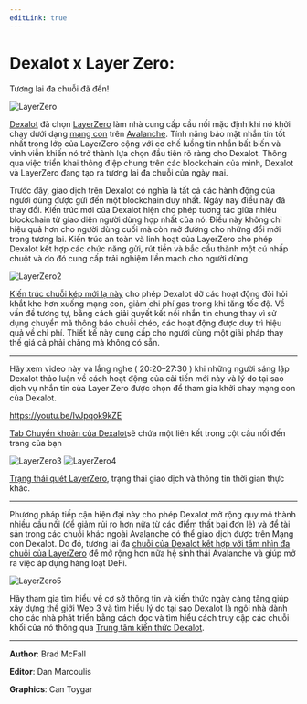 ```yaml
---
editLink: true
---
```


# Dexalot x Layer Zero:

Tương lai đa chuỗi đã đến!

![LayerZero](\images\layerzero\LayerZero.png)

[Dexalot](https://dexalot.com/) đã chọn [LayerZero](https://layerzero.network/) làm nhà cung cấp cầu nối mặc định khi nó khởi chạy dưới dạng [mạng con](https://www.avax.network/subnets) trên [Avalanche](https://www.avalabs.org/). Tính năng bảo mật nhắn tin tốt nhất trong lớp của LayerZero cộng với cơ chế luồng tin nhắn bất biến và vĩnh viễn khiến nó trở thành lựa chọn đầu tiên rõ ràng cho Dexalot. Thông qua việc triển khai thông điệp chung trên các blockchain của mình, Dexalot và LayerZero đang tạo ra tương lai đa chuỗi của ngày mai.

Trước đây, giao dịch trên Dexalot có nghĩa là tất cả các hành động của người dùng được gửi đến một blockchain duy nhất. Ngày nay điều này đã thay đổi. Kiến trúc mới của Dexalot hiện cho phép tương tác giữa nhiều blockchain từ giao diện người dùng hợp nhất của nó. Điều này không chỉ hiệu quả hơn cho người dùng cuối mà còn mở đường cho những đổi mới trong tương lai. Kiến trúc an toàn và linh hoạt của LayerZero cho phép Dexalot kết hợp các chức năng gửi, rút ​​tiền và bắc cầu thành một cú nhấp chuột và do đó cung cấp trải nghiệm liền mạch cho người dùng.

![LayerZero2](\images\layerzero\LayerZero2.png)

[Kiến trúc chuỗi kép mới lạ này](https://medium.com/dexalot/the-dexalot-subnet-6f361c001b09) cho phép Dexalot dỡ các hoạt động đòi hỏi khắt khe hơn xuống mạng con, giảm chi phí gas trong khi tăng tốc độ. Về vấn đề tương tự, bằng cách giải quyết kết nối nhắn tin chung thay vì sử dụng chuyển mã thông báo chuỗi chéo, các hoạt động được duy trì hiệu quả về chi phí. Thiết kế này cung cấp cho người dùng một giải pháp thay thế giá cả phải chăng mà không có sẵn.

---
Hãy xem video này và lắng nghe ( 20:20–27:30 ) khi những người sáng lập Dexalot thảo luận về cách hoạt động của cải tiến mới này và lý do tại sao dịch vụ nhắn tin của Layer Zero được chọn để tham gia khởi chạy mạng con của Dexalot.

<https://youtu.be/IvJpqok9kZE>

[Tab Chuyển khoản của Dexalot](https://dexalot.com/)sẽ chứa một liên kết trong cột cầu nối đến trang của bạn

![LayerZero3](\images\layerzero\LayerZero3.png)
![LayerZero4](\images\layerzero\LayerZero4.png)


[Trạng thái quét LayerZero](https://layerzeroscan.com/), trạng thái giao dịch và thông tin thời gian thực khác.

---

Phương pháp tiếp cận hiện đại này cho phép Dexalot mở rộng quy mô thành nhiều cầu nối (để giảm rủi ro hơn nữa từ các điểm thất bại đơn lẻ) và để tài sản trong các chuỗi khác ngoài Avalanche có thể giao dịch được trên Mạng con Dexalot. Do đó, tương lai đa  [chuỗi của Dexalot kết hợp với tầm nhìn đa chuỗi của LayerZero](https://medium.com/layerzero-official/layerzero-integrates-chainlink-oracles-expanding-decentralization-of-the-omnichain-communication-2d9963678483) để mở rộng hơn nữa hệ sinh thái Avalanche và giúp mở ra việc áp dụng hàng loạt DeFi.

![LayerZero5](\images\layerzero\LayerZero5.png)

Hãy tham gia tìm hiểu về cơ sở thông tin và kiến ​​thức ngày càng tăng giúp xây dựng thế giới Web 3 và tìm hiểu lý do tại sao Dexalot là ngôi nhà dành cho các nhà phát triển bằng cách đọc và tìm hiểu cách truy cập các chuỗi khối của nó thông qua  [Trung tâm kiến ​​thức Dexalot](https://docs.dexalot.com/vi/).

---
**Author**: Brad McFall

**Editor**: Dan Marcoulis

**Graphics**: Can Toygar

